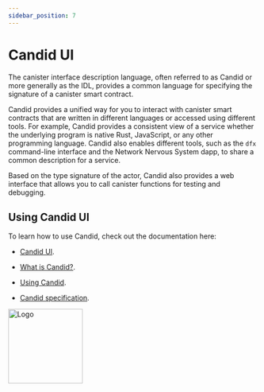 ```yaml
---
sidebar_position: 7
---
```


# Candid UI



The canister interface description language, often referred to as Candid or more generally as the IDL, provides a common language for specifying the signature of a canister smart contract.

Candid provides a unified way for you to interact with canister smart contracts that are written in different languages or accessed using different tools.
For example, Candid provides a consistent view of a service whether the underlying program is native Rust, JavaScript, or any other programming language.
Candid also enables different tools, such as the `dfx` command-line interface and the Network Nervous System dapp, to share a common description for a service.

Based on the type signature of the actor, Candid also provides a web interface that allows you to call canister functions for testing and debugging.

## Using Candid UI

To learn how to use Candid, check out the documentation here:

- [Candid UI](/docs/current/developer-docs/smart-contracts/candid).

- [What is Candid?](/docs/current/developer-docs/smart-contracts/candid/candid-concepts).

- [Using Candid](/docs/current/developer-docs/smart-contracts/candid/candid-howto).

- [Candid specification](https://github.com/dfinity/candid/blob/master/spec/Candid.md).

<img src="https://github.com/user-attachments/assets/844ca364-4d71-42b3-aaec-4a6c3509ee2e" alt="Logo" width="150" height="150" />